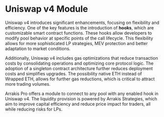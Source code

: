 # Uniswap v4 Module

Uniswap v4 introduces significant enhancements, focusing on flexibility and efficiency. One of the key features is the introduction of **hooks**, which are customizable smart contract functions. These hooks allow developers to modify pool behavior at specific points of the call lifecycle. This flexibility allows for more sophisticated LP strategies, MEV protection and better adaptation to market conditions.

Additionally, Uniswap v4 includes gas optimizations that reduce transaction costs by consolidating operations and optimizing core protocol logic. The adoption of a singleton contract architecture further reduces deployment costs and simplifies upgrades. The possibility native ETH instead of Wrapped ETH, allows for further gas reductions, which is critical to attract more trading volumes.

Arrakis Pro offers a module to connect to any pool with any enabled hook in Uniswap v4. The liquidity provision is powered by Arrakis Strategies, which aim to improve capital efficiency and reduce price impact for traders, all while reducing risks for LPs.